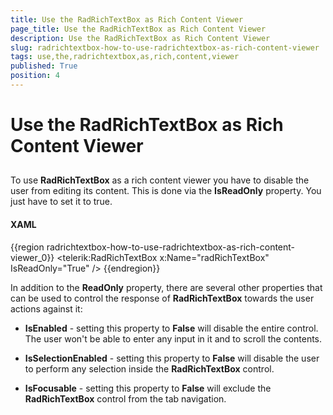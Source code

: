 ```yaml
---
title: Use the RadRichTextBox as Rich Content Viewer
page_title: Use the RadRichTextBox as Rich Content Viewer
description: Use the RadRichTextBox as Rich Content Viewer
slug: radrichtextbox-how-to-use-radrichtextbox-as-rich-content-viewer
tags: use,the,radrichtextbox,as,rich,content,viewer
published: True
position: 4
---
```


# Use the RadRichTextBox as Rich Content Viewer



## 

To use __RadRichTextBox__ as a rich content viewer you have to disable the user from editing its content. This is done via the
          __IsReadOnly__ property. You just have to set it to true.
        

#### __XAML__

{{region radrichtextbox-how-to-use-radrichtextbox-as-rich-content-viewer_0}}
	<telerik:RadRichTextBox x:Name="radRichTextBox" IsReadOnly="True" />
	{{endregion}}



In addition to the __ReadOnly__ property, there are several other properties that can be used to control the response of 
          __RadRichTextBox__ towards the user actions against it:
        

* __IsEnabled__ - setting this property to __False__ will disable the entire control. The user won't be 
            able to enter any input in it and to scroll the contents.
          

* __IsSelectionEnabled__ - setting this property to __False__ will disable the user to perform any selection 
            inside the __RadRichTextBox__ control.
          

* __IsFocusable__ - setting this property to __False__ will exclude the 
            __RadRichTextBox__ control from the tab navigation.
          
